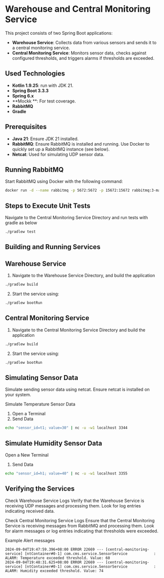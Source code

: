 
# Warehouse and Central Monitoring Service

This project consists of two Spring Boot applications:
- **Warehouse Service**: Collects data from various sensors and sends it to a central monitoring service.
- **Central Monitoring Service**: Monitors sensor data, checks against configured thresholds, and triggers alarms if thresholds are exceeded.

## Used Technologies

- **Kotlin 1.9.25**: run with JDK 21.
- **Spring Boot 3.3.3**
- **Spring 6.x**
- **Mockk **: For test coverage.
- **RabbitMQ**
- **Gradle**

## Prerequisites

- **Java 21**: Ensure JDK 21 installed.
- **RabbitMQ**: Ensure RabbitMQ is installed and running. Use Docker to quickly set up a RabbitMQ instance (see below).
- **Netcat**: Used for simulating UDP sensor data.

## Running RabbitMQ

Start RabbitMQ using Docker with the following command:

```sh
docker run -d --name rabbitmq -p 5672:5672 -p 15672:15672 rabbitmq:3-management
```

## Steps to Execute Unit Tests
Navigate to the Central Monitoring Service Directory and run tests with gradle as below

```sh
./gradlew test

```

## Building and Running Services

## Warehouse Service
1) Navigate to the Warehouse Service Directory, and build the application

```sh
./gradlew build
```

2) Start the service using:

```sh
./gradlew bootRun
```

## Central Monitoring Service
1) Navigate to the Central Monitoring Service Directory and build the application

```sh
./gradlew build
```

2) Start the service using:

```sh
./gradlew bootRun
```

## Simulating Sensor Data

Simulate sending sensor data using netcat. Ensure netcat is installed on your system.

Simulate Temperature Sensor Data
1. Open a Terminal
2. Send Data

```sh
echo "sensor_id=t1; value=30" | nc -u -w1 localhost 3344
```

## Simulate Humidity Sensor Data

Open a New Terminal
1. Send Data

```sh
echo "sensor_id=h1; value=40" | nc -u -w1 localhost 3355
```

## Verifying the Services

Check Warehouse Service Logs
Verify that the Warehouse Service is receiving UDP messages and processing them. Look for log entries indicating received data.

Check Central Monitoring Service Logs
Ensure that the Central Monitoring Service is receiving messages from RabbitMQ and processing them. Look for alarm messages or log entries indicating that thresholds were exceeded.

Example Alert messages

```
2024-09-04T19:47:59.396+08:00 ERROR 22669 --- [central-monitoring-service] [ntContainer#0-1] com.cms.service.SensorService            : ALARM: Temperature exceeded threshold. Value: 60
2024-09-04T19:48:31.625+08:00 ERROR 22669 --- [central-monitoring-service] [ntContainer#0-1] com.cms.service.SensorService            : ALARM: Humidity exceeded threshold. Value: 74
```


